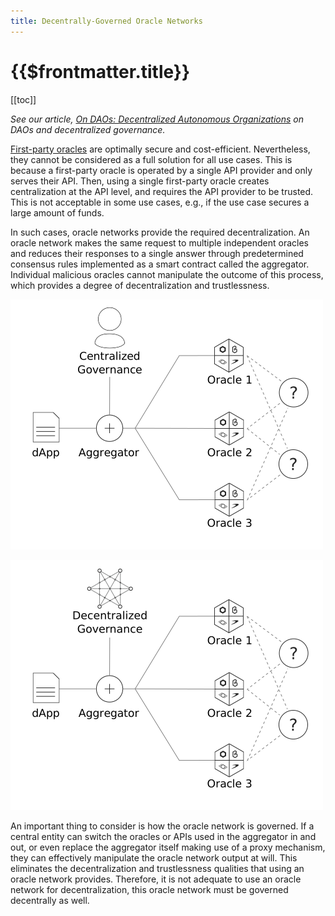 ```yaml
---
title: Decentrally-Governed Oracle Networks
---
```


# {{$frontmatter.title}}

[[toc]]

*See our article, [On DAOs: Decentralized Autonomous Organizations](https://medium.com/api3/on-daos-decentralized-autonomous-organizations-84c00abb89bc) on DAOs and decentralized governance.*

[First-party oracles](/fundamentals/first-party-oracles.md) are optimally secure and cost-efficient.
Nevertheless, they cannot be considered as a full solution for all use cases.
This is because a first-party oracle is operated by a single API provider and only serves their API.
Then, using a single first-party oracle creates centralization at the API level, and requires the API provider to be trusted.
This is not acceptable in some use cases, e.g., if the use case secures a large amount of funds.

In such cases, oracle networks provide the required decentralization.
An oracle network makes the same request to multiple independent oracles and reduces their responses to a single answer through predetermined consensus rules implemented as a smart contract called the aggregator.
Individual malicious oracles cannot manipulate the outcome of this process, which provides a degree of decentralization and trustlessness.

![central-governance.png](../figures/central-governance.png)

![../figures/decentral-governance.png](../figures/decentral-governance.png)

An important thing to consider is how the oracle network is governed. If a central entity can switch the oracles or APIs used in the aggregator in and out, or even replace the aggregator itself making use of a proxy mechanism, they can effectively manipulate the oracle network output at will. This eliminates the decentralization and trustlessness qualities that using an oracle network provides. Therefore, it is not adequate to use an oracle network for decentralization, this oracle network must be governed decentrally as well.
